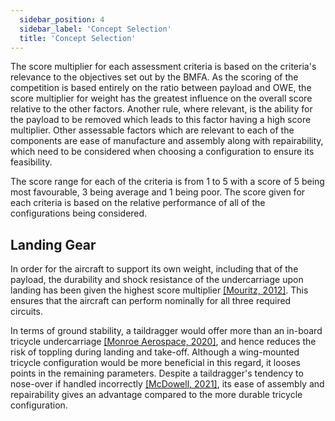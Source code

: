 ```yaml
---
  sidebar_position: 4
  sidebar_label: 'Concept Selection'
  title: 'Concept Selection'
---
```


The score multiplier for each assessment criteria is based on the criteria's relevance to the objectives set out by the BMFA. As the scoring of the competition is based entirely on the ratio between payload and OWE, the score multiplier for weight has the greatest influence on the overall score relative to the other factors. Another rule, where relevant, is the ability for the payload to be removed which leads to this factor having a high score multiplier. Other assessable factors which are relevant to each of the components are ease of manufacture and assembly along with repairability, which need to be considered when choosing a configuration to ensure its feasibility.

The score range for each of the criteria is from 1 to 5 with a score of 5 being most favourable, 3 being average and 1 being poor. The score given for each criteria is based on the relative performance of all of the configurations being considered.

## Landing Gear

In order for the aircraft to support its own weight, including that of the payload, the durability and shock resistance of the undercarriage upon landing has been given the highest score multiplier [[Mouritz, 2012]](/docs/references). This ensures that the aircraft can perform nominally for all three required circuits.

In terms of ground stability, a taildragger would offer more than an in-board tricycle undercarriage [[Monroe Aerospace, 2020]](/docs/references), and hence reduces the risk of toppling during landing and take-off. Although a wing-mounted tricycle configuration would be more beneficial in this regard, it looses points in the remaining parameters. Despite a taildragger's tendency to nose-over if handled incorrectly [[McDowell, 2021]](/docs/references), its ease of assembly and repairability gives an advantage compared to the more durable tricycle configuration.
